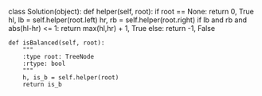 class Solution(object):
    def helper(self, root):
        if root == None:
            return 0, True
        hl, lb = self.helper(root.left)
        hr, rb = self.helper(root.right)
        if lb and rb and abs(hl-hr) <= 1:
            return max(hl,hr) + 1, True
        else:
            return -1, False

    def isBalanced(self, root):
        """
        :type root: TreeNode
        :rtype: bool
        """
        h, is_b = self.helper(root)
        return is_b
